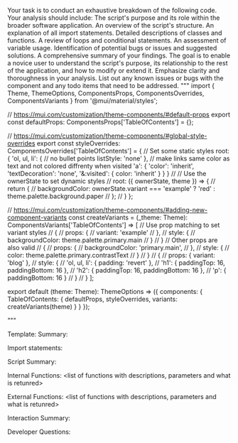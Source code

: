 Your task is to conduct an exhaustive breakdown of the following code. Your analysis should include:
The script's purpose and its role within the broader software application.
An overview of the script's structure.
An explanation of all import statements.
Detailed descriptions of classes and functions.
A review of loops and conditional statements.
An assessment of variable usage.
Identification of potential bugs or issues and suggested solutions.
A comprehensive summary of your findings.
The goal is to enable a novice user to understand the script's purpose, its relationship to the rest of the application, and how to modify or extend it. Emphasize clarity and thoroughness in your analysis.
List out any known issues or bugs with the component and any todo items that need to be addressed.
"""
import { Theme, ThemeOptions, ComponentsProps, ComponentsOverrides, ComponentsVariants } from '@mui/material/styles';

// https://mui.com/customization/theme-components/#default-props
export const defaultProps: ComponentsProps['TableOfContents'] = {};

// https://mui.com/customization/theme-components/#global-style-overrides
export const styleOverrides: ComponentsOverrides<Theme>['TableOfContents'] = {
  // Set some static styles
  root: {
    'ol, ul, li': {
      // no bullet points
      listStyle: 'none'
    },
    // make links same color as text and not colored diffrenty when visited
    'a': {
      'color': 'inherit',
      'textDecoration': 'none',
      '&:visited': {
        color: 'inherit'
      }
    }
  }
  //
  // Use the ownerState to set dynamic styles
  // root: ({ ownerState, theme }) => {
  //   return {
  //     backgroundColor: ownerState.variant === 'example' ? 'red' : theme.palette.background.paper
  //   };
  // }
};

// https://mui.com/customization/theme-components/#adding-new-component-variants
const createVariants = (_theme: Theme): ComponentsVariants['TableOfContents'] => [
  // Use prop matching to set variant styles
  // {
  //   props: {
  //     variant: 'example'
  //   },
  //   style: {
  //     backgroundColor: theme.palette.primary.main
  //   }
  // }
  // Other props are also valid
  // {
  //   props: {
  //     backgroundColor: 'primary.main',
  //   },
  //   style: {
  //     color: theme.palette.primary.contrastText
  //   }
  // }
  // {
  //   props: { variant: 'blog' },
  //   style: {
  //     'ol, ul, li': { padding: 'revert' },
  //     'h1': { paddingTop: 16, paddingBottom: 16 },
  //     'h2': { paddingTop: 16, paddingBottom: 16 },
  //     'p': { paddingBottom: 16 }
  //   }
  // }
];

export default (theme: Theme): ThemeOptions => ({
  components: {
    TableOfContents: {
      defaultProps,
      styleOverrides,
      variants: createVariants(theme)
    }
  }
});

"""

Template:
Summary:
<brief overview of the file and all its major components>

Import statements:
<describe the imports and dependencies>

Script Summary:
<Summary of file>

Internal Functions:
<list of functions with descriptions, parameters and what is retunred>

External Functions:
<list of functions with descriptions, parameters and what is retunred>

Interaction Summary:
<a summary of how the file could interact with the rest of the application>

Developer Questions:
<a list of questions Developers working with this component may have the following questions when debugging>